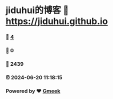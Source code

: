 # jiduhui的博客 :link: https://jiduhui.github.io 
### :page_facing_up: [4](https://jiduhui.github.io/tag.html) 
### :speech_balloon: 0 
### :hibiscus: 2439 
### :alarm_clock: 2024-06-20 11:18:15 
### Powered by :heart: [Gmeek](https://github.com/Meekdai/Gmeek)
